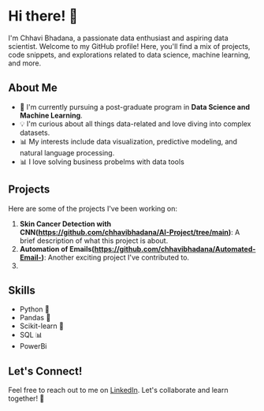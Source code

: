 # Hi there! 👋

I'm Chhavi Bhadana, a passionate data enthusiast and aspiring data scientist. Welcome to my GitHub profile! Here, you'll find a mix of projects, code snippets, and explorations related to data science, machine learning, and more.

## About Me

- 🌱 I'm currently pursuing a post-graduate program in **Data Science and Machine Learning**.
- 💡 I'm curious about all things data-related and love diving into complex datasets.
- 📊 My interests include data visualization, predictive modeling, and natural language processing.
- 📊 I love solving business probelms with data tools

## Projects

Here are some of the projects I've been working on:

1. **Skin Cancer Detection with CNN(https://github.com/chhavibhadana/AI-Project/tree/main)**: A brief description of what this project is about.
2. **Automation of Emails(https://github.com/chhavibhadana/Automated-Email-)**: Another exciting project I've contributed to.
3. 
## Skills

- Python 🐍
- Pandas 🐼
- Scikit-learn 🤖
- SQL 📊
- PowerBi

## Let's Connect!

Feel free to reach out to me on [LinkedIn](https://www.linkedin.com/in/chhavibhadana). Let's collaborate and learn together! 🚀




